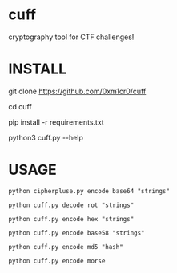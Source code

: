# cuff 
cryptography tool for CTF challenges! 


# INSTALL 
git clone https://github.com/0xm1cr0/cuff

cd cuff

pip install -r requirements.txt

python3 cuff.py --help 


# USAGE  

```
python cipherpluse.py encode base64 "strings"
```
```
python cuff.py decode rot "strings"
```
```
python cuff.py encode hex "strings"
```
```
python cuff.py encode base58 "strings"
```
```
python cuff.py encode md5 "hash"
```
```
python cuff.py encode morse
```


